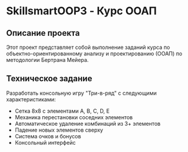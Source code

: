 # SkillsmartOOP3 - Курс ООАП

## Описание проекта
Этот проект представляет собой выполнение заданий курса по объектно-ориентированному анализу и проектированию (ООАП) по методологии Бертрана Мейера.

## Техническое задание
Разработать консольную игру "Три-в-ряд" с следующими характеристиками:
- Сетка 8x8 с элементами A, B, C, D, E
- Механика перестановки соседних элементов
- Автоматическое удаление комбинаций из 3+ элементов
- Падение новых элементов сверху
- Система очков и бонусов
- Консольный интерфейс
